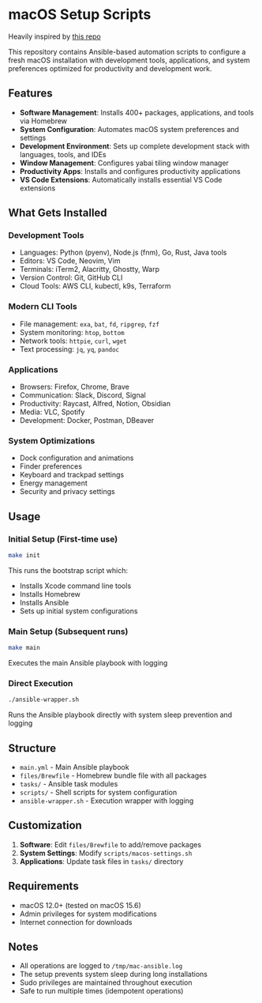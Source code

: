 # macOS Setup Scripts

Heavily inspired by [this repo](https://github.com/JJGO/macOS-setup)

This repository contains Ansible-based automation scripts to configure a fresh macOS installation with development tools, applications, and system preferences optimized for productivity and development work.

## Features

- **Software Management**: Installs 400+ packages, applications, and tools via Homebrew
- **System Configuration**: Automates macOS system preferences and settings
- **Development Environment**: Sets up complete development stack with languages, tools, and IDEs
- **Window Management**: Configures yabai tiling window manager
- **Productivity Apps**: Installs and configures productivity applications
- **VS Code Extensions**: Automatically installs essential VS Code extensions

## What Gets Installed

### Development Tools
- Languages: Python (pyenv), Node.js (fnm), Go, Rust, Java tools
- Editors: VS Code, Neovim, Vim
- Terminals: iTerm2, Alacritty, Ghostty, Warp
- Version Control: Git, GitHub CLI
- Cloud Tools: AWS CLI, kubectl, k9s, Terraform

### Modern CLI Tools
- File management: `exa`, `bat`, `fd`, `ripgrep`, `fzf`
- System monitoring: `htop`, `bottom`
- Network tools: `httpie`, `curl`, `wget`
- Text processing: `jq`, `yq`, `pandoc`

### Applications
- Browsers: Firefox, Chrome, Brave
- Communication: Slack, Discord, Signal
- Productivity: Raycast, Alfred, Notion, Obsidian
- Media: VLC, Spotify
- Development: Docker, Postman, DBeaver

### System Optimizations
- Dock configuration and animations
- Finder preferences
- Keyboard and trackpad settings
- Energy management
- Security and privacy settings

## Usage

### Initial Setup (First-time use)
```bash
make init
```
This runs the bootstrap script which:
- Installs Xcode command line tools
- Installs Homebrew
- Installs Ansible
- Sets up initial system configurations

### Main Setup (Subsequent runs)
```bash
make main
```
Executes the main Ansible playbook with logging

### Direct Execution
```bash
./ansible-wrapper.sh
```
Runs the Ansible playbook directly with system sleep prevention and logging

## Structure

- `main.yml` - Main Ansible playbook
- `files/Brewfile` - Homebrew bundle file with all packages
- `tasks/` - Ansible task modules
- `scripts/` - Shell scripts for system configuration
- `ansible-wrapper.sh` - Execution wrapper with logging

## Customization

1. **Software**: Edit `files/Brewfile` to add/remove packages
2. **System Settings**: Modify `scripts/macos-settings.sh`
3. **Applications**: Update task files in `tasks/` directory

## Requirements

- macOS 12.0+ (tested on macOS 15.6)
- Admin privileges for system modifications
- Internet connection for downloads

## Notes

- All operations are logged to `/tmp/mac-ansible.log`
- The setup prevents system sleep during long installations
- Sudo privileges are maintained throughout execution
- Safe to run multiple times (idempotent operations)


